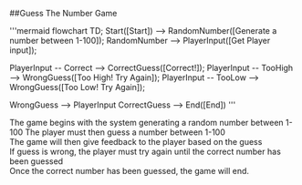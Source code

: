 ##Guess The Number Game

'''mermaid
flowchart TD;
  Start([Start]) --> RandomNumber([Generate a number between 1-100]);
  RandomNumber --> PlayerInput([Get Player input]);
  
  PlayerInput -- Correct --> CorrectGuess([Correct!]);
  PlayerInput -- TooHigh --> WrongGuess([Too High! Try Again]);
  PlayerInput -- TooLow --> WrongGuess([Too Low! Try Again]);
  
  WrongGuess --> PlayerInput
  CorrectGuess --> End([End])
  '''

The game begins with the system generating a random number between 1-100   The player must then guess a number between 1-100    
The game will then give feedback to the player based on the guess    
If guess is wrong, the player must try again until the correct number has been guessed    
Once the correct number has been guessed, the game will end.
